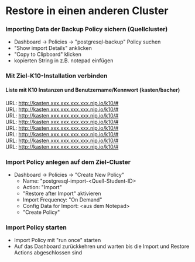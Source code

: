 # Restore in einen anderen Cluster

### Importing Data der Backup Policy sichern (Quellcluster)
- Dashboard -> Policies -> "postgresql-backup" Policy suchen
- "Show import Details" anklicken
- "Copy to Clipboard" klicken
- kopierten String in z.B. notepad einfügen

### Mit Ziel-K10-Installation verbinden
#### Liste mit K10 Instanzen und Benutzername/Kennwort (kasten/bacher)

URL: http://kasten.xxx.xxx.xxx.xxx.nip.io/k10/# \
URL: http://kasten.xxx.xxx.xxx.xxx.nip.io/k10/# \
URL: http://kasten.xxx.xxx.xxx.xxx.nip.io/k10/# \
URL: http://kasten.xxx.xxx.xxx.xxx.nip.io/k10/# \
URL: http://kasten.xxx.xxx.xxx.xxx.nip.io/k10/# \
URL: http://kasten.xxx.xxx.xxx.xxx.nip.io/k10/# \
URL: http://kasten.xxx.xxx.xxx.xxx.nip.io/k10/# \
URL: http://kasten.xxx.xxx.xxx.xxx.nip.io/k10/# 

### Import Policy anlegen auf dem Ziel-Cluster
- Dashboard -> Policies -> "Create New Policy"
  - Name: "postgresql-import-\<Quell-Student-ID>
  - Action: "Import"
  - "Restore after Import" aktivieren
  - Import Frequency: "On Demand"
  - Config Data for Import: \<aus dem Notepad>
  - "Create Policy"
 
### Import Policy starten
- Import Policy mit "run once" starten
- Auf das Dashboard zurückkehren und warten bis die Import und Restore Actions abgeschlossen sind


